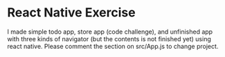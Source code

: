 # React Native Exercise

I made simple todo app, store app (code challenge), and unfinished app with three kinds of navigator (but the contents is not finished yet) using react native. Please comment the section on src/App.js to change project.
